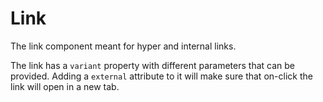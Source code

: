 # Link

The link component meant for hyper and internal links.

The link has a `variant` property with different parameters that can be provided. Adding a `external` attribute to it will make sure that on-click the link will open in a new tab.
